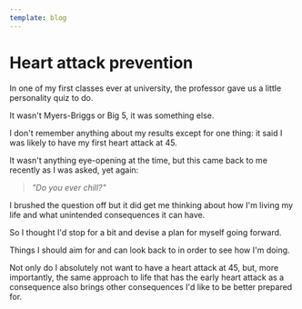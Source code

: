 ```yaml
---
template: blog
---
```


# Heart attack prevention

In one of my first classes ever at university, the professor gave us a little personality quiz to do.

It wasn't Myers-Briggs or Big 5, it was something else. 

I don't remember anything about my results except for one thing: it said I was likely to have my first heart attack at 45.

It wasn't anything eye-opening at the time, but this came back to me recently as I was asked, yet again: 

> _"Do you ever chill?"_

I brushed the question off but it did get me thinking about how I'm living my life and what unintended consequences it can have.

So I thought I'd stop for a bit and devise a plan for myself going forward. 

Things I should aim for and can look back to in order to see how I'm doing.

Not only do I absolutely not want to have a heart attack at 45, but, more importantly, the same approach to life that has the early heart attack as a consequence also brings other consequences I'd like to be better prepared for.


